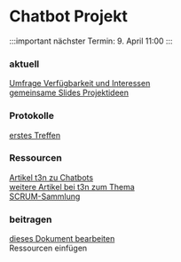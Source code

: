 # Chatbot Projekt

:::important
nächster Termin: 9. April 11:00
:::

### aktuell

[Umfrage Verfügbarkeit und Interessen](https://docs.google.com/forms/d/e/1FAIpQLSdAJpVUdNgwOOEEEtxxeTn_oIskPllzoQBWEyAeUrNdsjNr0Q/viewform)  
[gemeinsame Slides Projektideen](https://docs.google.com/presentation/d/1F-DnE60t4DKYsVfUlbj-qFYxO9kGs5ulwJR76xYvP-U/edit#slide=id.g729f089726_0_268)  

### Protokolle
[erstes Treffen](protokoll/Treffen01)  

### Ressourcen

[Artikel t3n zu Chatbots](https://drive.google.com/file/d/1x8BuAEbj8uXh2bs88FiGuoiBvpE5S_mf/view)  
[weitere Artikel bei t3n zum Thema](https://t3n.de/tag/chatbot/)  
[SCRUM-Sammlung](scrum)  

### beitragen

[dieses Dokument bearbeiten](howto)  
Ressourcen einfügen

